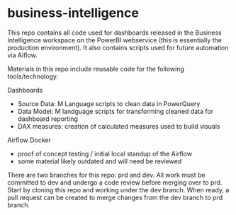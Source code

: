 # business-intelligence
This repo contains all code used for dashboards released in the Business Intelligence workspace on the PowerBI webservice (this is essentially the production environment). It also contains scripts used for future automation via Aiflow. 

Materials in this repo include reusable code for the following tools/technology: 

Dashboards
- Source Data: M Language scripts to clean data in PowerQuery
- Data Model: M landguage  scripts for transforming cleaned data for dashboard reporting
- DAX measures: creation of calculated measures used to build visuals

Airflow Docker
- proof of concept testing / initial local standup of the Airflow
- some material likely outdated and will need be reviewed

There are two branches for this repo: prd and dev. All work must be committed to dev and undergo a code review before merging over to prd. Start by cloning this repo and working under the dev branch. When ready, a pull request can be created to merge changes from the dev branch to prd branch. 